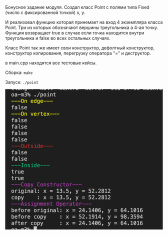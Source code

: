 Бонусное задание модуля.
Создал класс Point с полями типа Fixed (число с фиксированной точкой) x, y.

И реализовал функцию которая принемает на вход 4 экземпляра класса Point. Три из которых обозначают вершины треугольника а 4-ая точку.
Функция возвращает true в случае если точка находится внутри треугольника и false во всех остальных случаях.

Класс Point так же имеет свои конструктор, дефолтный конструктор, конструктор копирования, перегрузку оператора "=" и деструктор.

в main.cpp находятся все тестовые кейсы.

Сборка: `make`

Запуск: `./point`

![](img/Screen_1.png)
